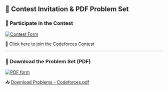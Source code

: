 ## 📢 Contest Invitation & PDF Problem Set

### 🏁 **Participate in the Contest**

[![Contest Form](https://cosmosgroup.sgp1.digitaloceanspaces.com/news/9251651.webp)](https://codeforces.com/contestInvitation/0d3c7c735f547f0bd2d6b0bc5a02bf1887a74c0b)

🔗 [Click here to join the Codeforces Contest](https://codeforces.com/contestInvitation/0d3c7c735f547f0bd2d6b0bc5a02bf1887a74c0b)

---

### 📄 **Download the Problem Set (PDF)**

[![PDF form](https://upload.wikimedia.org/wikipedia/commons/thumb/8/87/PDF_file_icon.svg/1200px-PDF_file_icon.svg.png)](https://github.com/maruf-hossain74/My-Custom-Problems/blob/main/Problems%20-%20Codeforces.pdf)

📥 [Download Problems - Codeforces.pdf](https://github.com/maruf-hossain74/My-Custom-Problems/blob/main/Problems%20-%20Codeforces.pdf)
